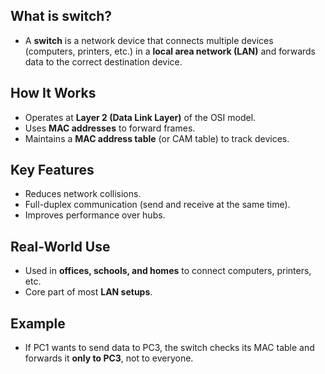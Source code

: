 ## What is switch?
- A **switch** is a network device that connects multiple devices (computers, printers, etc.) in a **local area network (LAN)** and forwards data to the correct destination device.
## How It Works
- Operates at **Layer 2 (Data Link Layer)** of the OSI model.
- Uses **MAC addresses** to forward frames.
- Maintains a **MAC address table** (or CAM table) to track devices.
## Key Features
- Reduces network collisions.
- Full-duplex communication (send and receive at the same time).
- Improves performance over hubs.
## Real-World Use
- Used in **offices, schools, and homes** to connect computers, printers, etc.
- Core part of most **LAN setups**.
## Example
- If PC1 wants to send data to PC3, the switch checks its MAC table and forwards it **only to PC3**, not to everyone.

